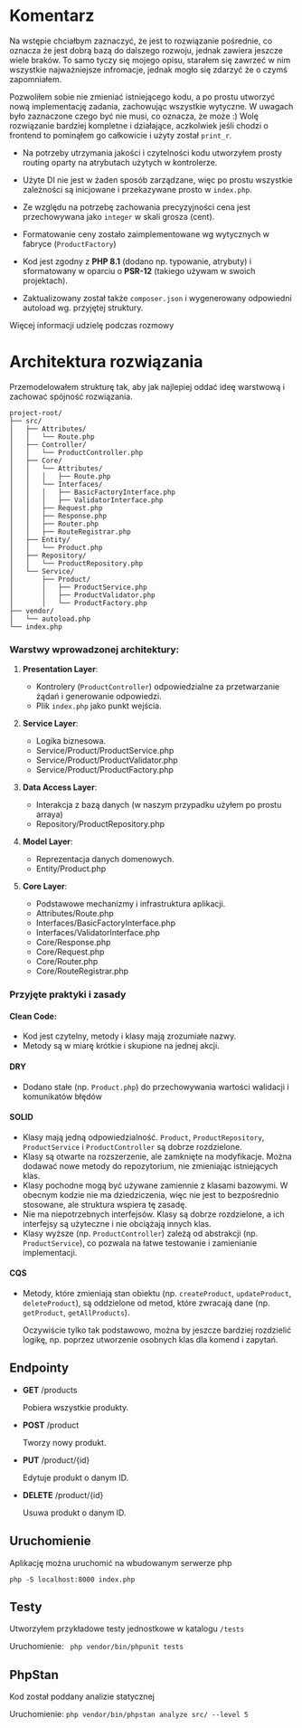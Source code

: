 # Komentarz


Na wstępie chciałbym zaznaczyć, że jest to rozwiązanie pośrednie, co oznacza że jest dobrą bazą do dalszego rozwoju, jednak zawiera jeszcze wiele braków.
To samo tyczy się mojego opisu, starałem się zawrzeć w nim wszystkie najważniejsze infromacje, jednak mogło się zdarzyć że o czymś zapomniałem.

Pozwoliłem sobie nie zmieniać istniejącego kodu, a po prostu utworzyć nową implementację zadania, zachowując wszystkie wytyczne.
W uwagach było zaznaczone czego być nie musi, co oznacza, że może :)
Wolę rozwiązanie bardziej kompletne i działające, aczkolwiek jeśli chodzi o frontend to pominąłem go całkowicie i użyty został `print_r`.

- Na potrzeby utrzymania jakości i czytelności kodu utworzyłem prosty routing oparty na atrybutach użytych w kontrolerze.
- Użyte DI nie jest w żaden sposób zarządzane, więc po prostu wszystkie zależności są inicjowane i przekazywane prosto w `index.php`.

- Ze względu na potrzebę zachowania precyzyjności cena jest przechowywana jako `integer` w skali grosza (cent).
- Formatowanie ceny zostało zaimplementowane wg wytycznych w fabryce (`ProductFactory`)
- Kod jest zgodny z **PHP 8.1** (dodano np. typowanie, atrybuty) i sformatowany w oparciu o **PSR-12** (takiego używam w swoich projektach).
- Zaktualizowany został także `composer.json` i wygenerowany odpowiedni autoload wg. przyjętej struktury.

Więcej informacji udzielę podczas rozmowy

# Architektura rozwiązania

Przemodelowałem strukturę tak, aby jak najlepiej oddać ideę warstwową i zachować spójność rozwiązania.

```
project-root/
├── src/
│   ├── Attributes/
│   │   └── Route.php
│   ├── Controller/
│   │   └── ProductController.php
│   ├── Core/
│   │   └── Attributes/
│   │   │   ├── Route.php
│   │   └── Interfaces/
│   │   │   ├── BasicFactoryInterface.php
│   │   │   ├── ValidatorInterface.php
│   │   ├── Request.php
│   │   ├── Response.php
│   │   ├── Router.php
│   │   ├── RouteRegistrar.php
│   ├── Entity/
│   │   └── Product.php
│   ├── Repository/
│   │   └── ProductRepository.php
│   └── Service/
│       ├── Product/
│       │   ├── ProductService.php
│       │   ├── ProductValidator.php
│       │   └── ProductFactory.php
├── vendor/
│   └── autoload.php
└── index.php
```

### Warstwy wprowadzonej architektury:
1. **Presentation Layer**:
    - Kontrolery (`ProductController`) odpowiedzialne za przetwarzanie żądań i generowanie odpowiedzi.
    - Plik `index.php` jako punkt wejścia.

2. **Service Layer**:
    - Logika biznesowa.
    - Service/Product/ProductService.php
    - Service/Product/ProductValidator.php
    - Service/Product/ProductFactory.php

3. **Data Access Layer**:
    - Interakcja z bazą danych (w naszym przypadku użyłem po prostu arraya)
    - Repository/ProductRepository.php

4. **Model Layer**:
    - Reprezentacja danych domenowych.
    - Entity/Product.php

5. **Core Layer**:
   - Podstawowe mechanizmy i infrastruktura aplikacji.
   - Attributes/Route.php
   - Interfaces/BasicFactoryInterface.php
   - Interfaces/ValidatorInterface.php
   - Core/Response.php
   - Core/Request.php
   - Core/Router.php
   - Core/RouteRegistrar.php

### Przyjęte praktyki i zasady

#### Clean Code:
   - Kod jest czytelny, metody i klasy mają zrozumiałe nazwy.
   - Metody są w miarę krótkie i skupione na jednej akcji.

#### DRY
   - Dodano stałe (np. `Product.php`) do przechowywania wartości walidacji i komunikatów błędów

#### SOLID
   - Klasy mają jedną odpowiedzialność. `Product`, `ProductRepository`, `ProductService` i `ProductController` są dobrze rozdzielone. 
   - Klasy są otwarte na rozszerzenie, ale zamknięte na modyfikacje. Można dodawać nowe metody do repozytorium, nie zmieniając istniejących klas. 
   - Klasy pochodne mogą być używane zamiennie z klasami bazowymi. W obecnym kodzie nie ma dziedziczenia, więc nie jest to bezpośrednio stosowane, ale struktura wspiera tę zasadę. 
   - Nie ma niepotrzebnych interfejsów. Klasy są dobrze rozdzielone, a ich interfejsy są użyteczne i nie obciążają innych klas. 
   - Klasy wyższe (np. `ProductController`) zależą od abstrakcji (np. `ProductService`), co pozwala na łatwe testowanie i zamienianie implementacji.

#### CQS
   - Metody, które zmieniają stan obiektu (np. `createProduct`, `updateProduct`, `deleteProduct`), są oddzielone od metod, które zwracają dane (np. `getProduct`, `getAllProducts`). 

      Oczywiście tylko tak podstawowo, można by jeszcze bardziej rozdzielić logikę, np. poprzez utworzenie osobnych klas dla komend i zapytań.

## Endpointy

- **GET** /products

   Pobiera wszystkie produkty.


- **POST** /product

   Tworzy nowy produkt.


- **PUT** /product/{id}
 
   Edytuje produkt o danym ID.


- **DELETE** /product/{id}
 
   Usuwa produkt o danym ID.

## Uruchomienie
Aplikację można uruchomić na wbudowanym serwerze php

`php -S localhost:8000 index.php`

## Testy
Utworzyłem przykładowe testy jednostkowe w katalogu `/tests`

Uruchomienie: ` php vendor/bin/phpunit tests`

## PhpStan
Kod został poddany analizie statycznej

Uruchomienie: `php vendor/bin/phpstan analyze src/ --level 5`